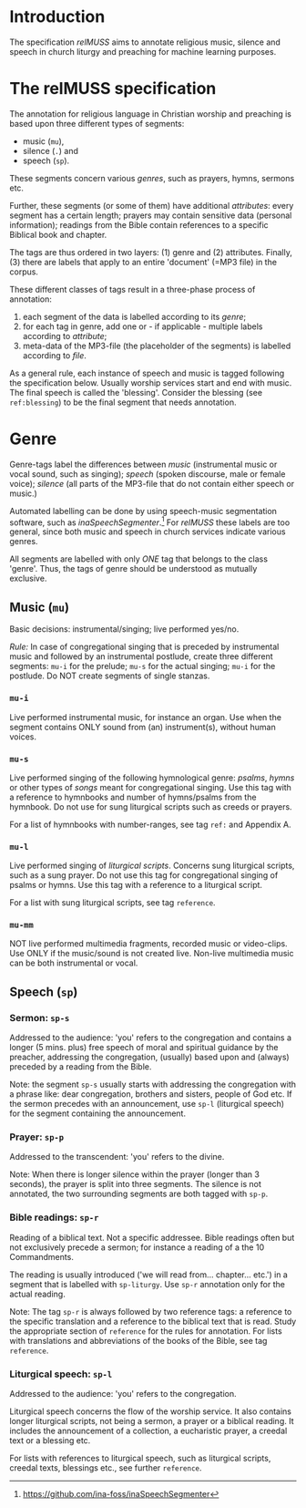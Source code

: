 # Introduction
The specification *relMUSS* aims to annotate religious music, silence and speech in church liturgy and preaching for machine learning purposes.

# The relMUSS specification
The annotation for religious language in Christian worship and preaching is based upon three different types of segments:

* music (`mu`),
* silence (`.`) and
* speech (`sp`).

These segments concern various *genres*, such as prayers, hymns, sermons etc.

Further, these segments (or some of them) have additional *attributes*: every segment has a certain length; prayers may contain sensitive data (personal information); readings from the Bible contain references to a specific Biblical book and chapter.

The tags are thus ordered in two layers: (1) genre and (2) attributes. Finally, (3) there are labels that apply to an entire 'document' (=MP3 file) in the corpus.

These different classes of tags result in a three-phase process of annotation:

1. each segment of the data is labelled according to its *genre*;
3. for each tag in genre, add one or - if applicable - multiple labels  according to *attribute*;
3. meta-data of the MP3-file (the placeholder of the segments) is labelled according to *file*.

As a general rule, each instance of speech and music is tagged following the specification below. Usually worship services start and end with music. The final speech is called the 'blessing'. Consider the blessing (see `ref:blessing`) to be the final segment that needs annotation.

# Genre
Genre-tags label the differences between *music* (instrumental music or vocal sound, such as singing); *speech* (spoken discourse, male or female voice); *silence* (all parts of the MP3-file that do not contain either speech or music.)

Automated labelling can be done by using speech-music segmentation software, such as *inaSpeechSegmenter*.[^ina] For *relMUSS* these labels are too general, since both music and speech in church services indicate various genres.

[^ina]: https://github.com/ina-foss/inaSpeechSegmenter

All segments are labelled with only *ONE* tag that belongs to the class 'genre'. Thus, the tags of genre should be understood as mutually exclusive.

## Music (`mu`)
Basic decisions: instrumental/singing; live performed yes/no.

*Rule:* In case of congregational singing that is preceded by instrumental music and followed by an instrumental postlude, create three different segments: `mu-i` for the prelude; `mu-s` for the actual singing; `mu-i` for the postlude. Do NOT create segments of single stanzas.

### `mu-i`
Live performed instrumental music, for instance an organ. Use when the segment contains ONLY sound from (an) instrument(s), without human voices.

### `mu-s`
Live performed singing of the following hymnological genre: *psalms*, *hymns* or other types of *songs* meant for congregational singing. Use this tag with a reference to hymnbooks and number of hymns/psalms from the hymnbook. Do not use for sung liturgical scripts such as creeds or prayers.

For a list of hymnbooks with number-ranges, see tag `ref:` and Appendix A.

### `mu-l`
Live performed singing of *liturgical scripts*. Concerns sung liturgical scripts, such as a sung prayer. Do not use this tag for congregational singing of psalms or hymns. Use this tag with a reference to a liturgical script.

For a list with sung liturgical scripts, see tag `reference`.

### `mu-mm`
NOT live performed multimedia fragments, recorded music or video-clips. Use ONLY if the music/sound is not created live. Non-live multimedia music can be both instrumental or vocal.

## Speech (`sp`)

### Sermon: `sp-s`
Addressed to the audience: 'you' refers to the congregation and contains a longer (5 mins. plus) free speech of moral and spiritual guidance by the preacher, addressing the congregation, (usually) based upon and (always) preceded by a reading from the Bible.

Note: the segment `sp-s` usually starts with addressing the congregation with a phrase like: dear congregation, brothers and sisters, people of God etc. If the sermon precedes with an announcement, use `sp-l` (liturgical speech) for the segment containing the announcement.


### Prayer: `sp-p`
Addressed to the transcendent: 'you' refers to the divine.

Note: When there is longer silence within the prayer (longer than 3 seconds), the prayer is split into three segments. The silence is not annotated, the two surrounding segments are both tagged with `sp-p`.


### Bible readings: `sp-r`
Reading of a biblical text. Not a specific addressee. Bible readings often but not exclusively precede a sermon; for instance a reading of a the 10 Commandments.

The reading is usually introduced ('we will read from... chapter... etc.') in a segment that is labelled with `sp-liturgy`. Use `sp-r` annotation only for the actual reading.

Note: The tag `sp-r` is always followed by two reference tags: a reference to the specific translation and a reference to the biblical text that is read. Study the appropriate section of `reference` for the rules for annotation. For lists with translations and abbreviations of the books of the Bible, see tag `reference`.

### Liturgical speech: `sp-l`
Addressed to the audience: 'you' refers to the congregation.

Liturgical speech concerns the flow of the worship service. It also contains longer liturgical scripts, not being a sermon, a prayer or a biblical reading. It includes the announcement of a collection, a eucharistic prayer, a creedal text or a blessing etc.

For lists with references to liturgical speech, such as liturgical scripts, creedal texts, blessings etc., see further `reference`.

<!--
# Welcome to MkDocs

For full documentation visit [mkdocs.org](https://www.mkdocs.org).

## Commands

* `mkdocs new [dir-name]` - Create a new project.
* `mkdocs serve` - Start the live-reloading docs server.
* `mkdocs build` - Build the documentation site.
* `mkdocs -h` - Print help message and exit.

## Project layout

    mkdocs.yml    # The configuration file.
    docs/
        index.md  # The documentation homepage.
        ...       # Other markdown pages, images and other files.

## Test
gestart 211216
-->
